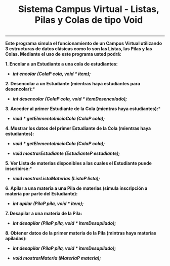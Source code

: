 <div id="user-content-toc">
  <ul align="center">
    <summary><h1 style="display: inline-block">Sistema Campus Virtual - Listas, Pilas y Colas de tipo Void</h1>
    </summary>
  </ul>
</div>

---

**Este programa simula el funcionamiento de un Campus Virtual utilizando 3 estructuras de datos clásicas como lo son las Listas, las Pilas y las Colas. Mediante el uso de este programa usted podrá:**

**1. Encolar a un Estudiante a una cola de estudiantes:** 

- ***int encolar (ColaP cola, void * item);***

**2. Desencolar a un Estudiante (mientras haya estudiantes para desencolar):***

- ***int desencolar (ColaP cola, void * itemDesencolado);***

**3. Acceder al primer Estudiante de la Cola (mientras haya estudiantes):***

- ***void * getElementoInicioCola (ColaP cola);***

**4. Mostrar los datos del primer Estudiante de la Cola (mientras haya estudiantes):**

- ***void * getElementoInicioCola (ColaP cola);***

- ***void mostrarEstudiante (EstudianteP estudiante);***

**5. Ver Lista de materias disponibles a las cuales el Estudiante puede inscribirse:***

- ***void mostrarListaMaterias (ListaP lista);***

**6. Apilar a una materia a una Pila de materias (simula inscripción a materia por parte del Estudiante):**

- ***int apilar (PilaP pila, void * item);***

**7. Desapilar a una materia de la Pila:**

- ***int desapilar (PilaP pila, void * itemDesapilado);***

**8. Obtener datos de la primer materia de la Pila (mintras haya materias apiladas):**

- ***int desapilar (PilaP pila, void * itemDesapilado);***

- ***void mostrarMateria (MateriaP materia);*** 
